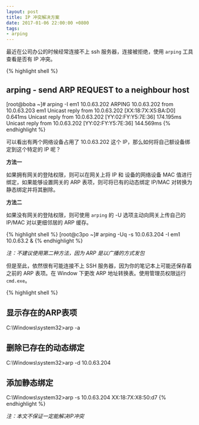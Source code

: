 ```yaml
---
layout: post
title: IP 冲突解决方案
date: 2017-01-06 22:00:00 +0800
tags:
- arping
---
```


最近在公司办公的时候经常连接不上 ssh 服务器，连接被拒绝，使用 `arping` 工具查看是否有 IP 冲突。

{% highlight shell %}
## arping - send ARP REQUEST to a neighbour host
[root@boba ~]# arping -I em1  10.0.63.202
ARPING 10.0.63.202 from 10.0.63.203 em1
Unicast reply from 10.0.63.202 [XX:18:7X:X5:BA:D0]  0.641ms
Unicast reply from 10.0.63.202 [YY:02:FY:Y5:7E:36]  174.195ms
Unicast reply from 10.0.63.202 [YY:02:FY:Y5:7E:36]  144.569ms
{% endhighlight %}

可以看出有两个网络设备占用了 10.0.63.202 这个 IP，那么如何将自己额设备绑定到这个特定的 IP 呢？

**方法一**

如果拥有网关的登陆权限，则可以在网关上将 IP 和 设备的网络设备 MAC 值进行绑定，如果能够设置网关的 ARP 表项，则可将已有的动态绑定 IP/MAC 对转换为静态绑定并将其删除。

**方法二**

如果没有网关的登陆权限，则可使用 `arping` 的 -U 选项主动向网关上传自己的 IP/MAC 对以更细邻居的 ARP 缓存。

{% highlight shell %}
[root@c3po ~]# arping -Uq -s 10.0.63.204 -I em1 10.0.63.2 &
{% endhighlight %}

*注：不建议使用第二种方法，因为 ARP 是以广播的方式发包*

但是至此，依然很有可能连接不上 SSH 服务器，因为你的笔记本上可能还保存着之前的 ARP 表项。在 Window 下更改 ARP 地址转换表。使用管理员权限运行 `cmd.exe`。

{% highlight shell %}
## 显示存在的ARP表项
C:\Windows\system32>arp -a
## 删除已存在的动态绑定
C:\Windows\system32>arp -d 10.0.63.204
## 添加静态绑定
C:\Windows\system32>arp -s 10.0.63.204 XX:18:7X:X8:50:d7
{% endhighlight %}

*注：本文不保证一定能解决IP冲突*
